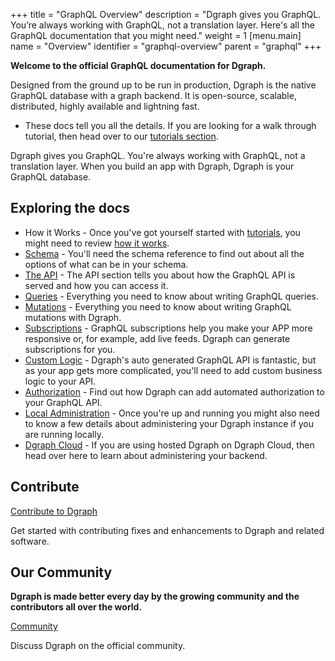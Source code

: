 +++
title = "GraphQL Overview"
description = "Dgraph gives you GraphQL. You’re always working with GraphQL, not a translation layer. Here's all the GraphQL documentation that you might need."
weight = 1
[menu.main]
  name = "Overview"
  identifier = "graphql-overview"
  parent = "graphql"
+++

**Welcome to the official GraphQL documentation for Dgraph.**

Designed from the ground up to be run in production, Dgraph is the native GraphQL database with a graph backend. It is open-source, scalable, distributed, highly available and lightning fast.

* These docs tell you all the details.  If you are looking for a walk through tutorial, then head over to our [tutorials section](/docs/graphql/todo-app-tutorial/todo-overview).

Dgraph gives you GraphQL.  You're always working with GraphQL, not a translation layer.  When you build an app with Dgraph, Dgraph is your GraphQL database.

## Exploring the docs

* How it Works - Once you've got yourself started with [tutorials](/docs/graphql/todo-app-tutorial/todo-overview), you might need to review [how it works](/docs/graphql/how-dgraph-graphql-works).
* [Schema](/docs/graphql/schema/schema-overview) - You'll need the schema reference to find out about all the options of what can be in your schema.
* [The API](/docs/graphql/api/api-overview) - The API section tells you about how the GraphQL API is served and how you can access it.
* [Queries](/docs/graphql/queries/queries-overview) - Everything you need to know about writing GraphQL queries.
* [Mutations](/docs/graphql/mutations/mutations-overview) - Everything you need to know about writing GraphQL mutations with Dgraph.
* [Subscriptions](/docs/graphql/subscriptions) - GraphQL subscriptions help you make your APP more responsive or, for example, add live feeds.  Dgraph can generate subscriptions for you.
* [Custom Logic](/docs/graphql/custom/custom-overview) - Dgraph's auto generated GraphQL API is fantastic, but as your app gets more complicated, you'll need to add custom business logic to your API.
* [Authorization](/docs/graphql/authorization/authorization-overview) - Find out how Dgraph can add automated authorization to your GraphQL API.
* [Local Administration](/docs/graphql/admin) - Once you're up and running you might also need to know a few details about administering your Dgraph instance if you are running locally.  
* [Dgraph Cloud](https://dgraph.io/docs/cloud/admin/overview) - If you are using hosted Dgraph on Dgraph Cloud, then head over here to learn about administering your backend.

## Contribute

<section class="toc">
  <div class="container">
    <div class="row row-no-padding">
      <div class="col-12 col-sm-6">
        <div class="section-item">
          <div class="section-name">
            <a href="https://github.com/dgraph-io/dgraph/blob/master/CONTRIBUTING.md">
              Contribute to Dgraph
            </a>
          </div>
          <p class="section-desc">
            Get started with contributing fixes and enhancements to Dgraph and related software.
          </p>
        </div>
      </div>
      </div>
  </div>
</section>

## Our Community

**Dgraph is made better every day by the growing community and the contributors all over the world.**

<section class="toc">
  <div class="container">
    <div class="row row-no-padding">
      <div class="col-12 col-sm-6">
        <div class="section-item">
          <div class="section-name">
            <a href="https://discuss.dgraph.io">
              Community
            </a>
          </div>
          <p class="section-desc">
            Discuss Dgraph on the official community.
          </p>
        </div>
      </div>
    </div>
  </div>
</section>